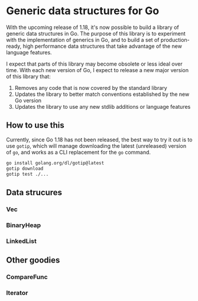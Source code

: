 # Generic data structures for Go

With the upcoming release of 1.18, it's now possible to build a library of generic data structures in Go. The purpose of this library is to experiment with the implementation of generics in Go, and to build a set of production-ready, high performance data structures that take advantage of the new language features. 

I expect that parts of this library may become obsolete or less ideal over time. With each new version of Go, I expect to release a new major version of this library that: 
1) Removes any code that is now covered by the standard library
2) Updates the library to better match conventions established by the new Go version
3) Updates the library to use any new stdlib additions or language features

## How to use this

Currently, since Go 1.18 has not been released, the best way to try it out is to use `gotip`, which will manage downloading the latest (unreleased) version of `go`, and works as a CLI replacement for the `go` command.

```bash
go install golang.org/dl/gotip@latest
gotip download
gotip test ./...
```

## Data strucures

### Vec

### BinaryHeap

### LinkedList

## Other goodies

### CompareFunc

### Iterator


